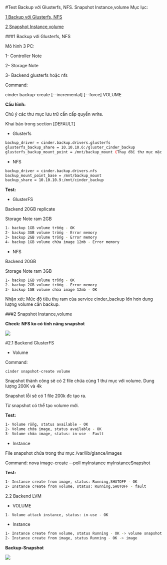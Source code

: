 #Test Backup với Glusterfs, NFS. Snapshot Instance,volume
Mục lục:

[1 Backup với Glusterfs, NFS](#1)

[2 Snapshot Instance,volume](#2)


<a name="1"></a>
###1 Backup với Glusterfs, NFS

Mô hình 3 PC:

1- Controller Note 

2- Storage Note

3- Backend glusterfs hoặc nfs

Command: 

cinder backup-create [--incremental] [--force] VOLUME

**Cấu hình:**

Chú ý các thư mục lưu trữ cần cấp quyền write. 

Khai báo trong section [DEFAULT]

- Glusterfs 

```sh
backup_driver = cinder.backup.drivers.glusterfs
glusterfs_backup_share = 10.10.10.6:/gluster_cinder_backup
glusterfs_backup_mount_point = /mnt/backup_mount (Thay đổi thư mục mặc định chứa backup)
```

- NFS

```sh
backup_driver = cinder.backup.drivers.nfs
backup_mount_point_base = /mnt/backup_mount
backup_share = 10.10.10.9:/mnt/cinder_backup
```

**Test:**

- GlusterFS

Backend 20GB replicate

Storage Note ram 2GB

```sh
1- backup 1GB volume trống - OK
2- backup 3GB volume trống - Error memory 
3- backup 2GB volume trống - Error memory
4- backup 1GB volume chứa image 12mb - Error memory
```

- NFS

Backend 20GB

Storage Note ram 3GB

```sh
1- backup 1GB volume trống - OK
2- backup 2GB volume trống - Error memory
3- backup 1GB volume chứa image 12mb - OK
```
Nhận xét: Mức độ tiêu thụ ram của service cinder_backup lớn hơn dung lượng volume cần backup.


<a name="2"></a>
###2 Snapshot Instance,volume

**Check: NFS ko có tính năng snapshot**

<img src=http://i.imgur.com/VXaGmR8.png>

#2.1 Backend GlusterFS 

* Volume

Command:

`cinder snapshot-create volume`

Snapshot thành công sẽ có 2 file chứa cùng 1 thư mục với volume. Dung lượng 200K và 4k

Snapshot lỗi sẽ có 1 file 200k đc tạo ra.

Từ snapshot có thể tạo volume mới. 

**Test:**
```sh
1- Volume rỗng, status available - OK
2- Volume chứa image, status available - OK
3- Volume chứa image, status: in-use - Fault
```

* Instance

File snapshot chứa trong thư mục /var/lib/glance/images

Command: nova image-create --poll myInstance myInstanceSnapshot

**Test:**
```sh
1- Instance create from image, status: Running,SHUTOFF - OK
2- Instance create from volume, status: Running,SHUTOFF - fault
```

2.2 Backend LVM

* VOLUME

`1- Volume attack instance, status: in-use - OK`

* Instance
```sh
1- Instance create from volume, status Running - OK -> volume snapshot
2- Instance create from image, status Running - OK -> image
```


**Backup-Snapshot**

<img src=http://i.imgur.com/ug8lIte.jpg>











